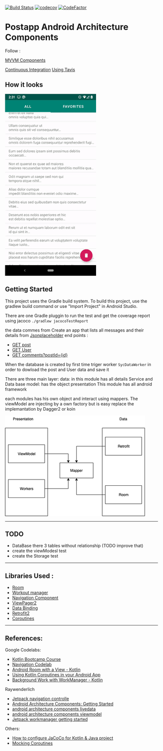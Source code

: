 [![Build Status](https://travis-ci.org/adsf117/Clean_Post_AAC.svg?branch=develop)](https://travis-ci.org/adsf117/Clean_Post_AAC.svg?branch=develop)
[![codecov](https://codecov.io/gh/adsf117/Clean_Post_AAC/branch/develop/graph/badge.svg)](https://codecov.io/gh/adsf117/Clean_Post_AAC)
[![CodeFactor](https://www.codefactor.io/repository/github/adsf117/clean_post_aac/badge)](https://www.codefactor.io/repository/github/adsf117/clean_post_aac) 

#  Postapp Android Architecture Components
Follow :

[MVVM Components](https://devexperto.com/mvvm-vs-mvp/) 

[Continuous Integration](https://www.martinfowler.com/articles/continuousIntegration.html) [Using Tavis](https://travis-ci.org/)

## How it looks
![alt text](https://github.com/adsf117/Clean_Post_AAC/blob/develop/info/how_it_looks.gif)

## Getting Started
This project uses the Gradle build system. To build this project, use the gradlew build command or use "Import Project" in Android Studio.

There are one Gradle pluggin to run  the test and get the coverage report using jacoco
`./gradlew jacocoTestReport`

the data commes from Create an app that lists all messages and their details from [Jsonplaceholder](https://jsonplaceholder.typicode.com)
end points :
* [GET post](https://jsonplaceholder.typicode.com/posts) 
* [GET User](https://jsonplaceholder.typicode.com/users) 
* [GET comments?postId={id}](https://jsonplaceholder.typicode.com/comments?postId=1) 

When the database is created by first time triger worker `SycDataWorker`  in order to dowload the post and User data and save it 

There are three main layer: 
data: in this module has all details Service and Data base 
model: has the object 
presentation This module has all android framework 

each modules has his own object and interact using mappers.
The viewModel are injecting by a own factory but is easy replace the implemantation by Dagger2 or koin

![alt text](https://github.com/adsf117/Clean_Post_AAC/blob/develop/info/Clean%20Post%20AAC.png)


--------------

## TODO 
* DataBase there 3 tables without relationship (TODO improve that)
 * create the viewModesl test 
 * create the Storage test

--------------

 
## Libraries Used :

* [Room](https://developer.android.com/jetpack/androidx/releases/room)
* [Workout manager](https://developer.android.com/topic/libraries/architecture/workmanager/advanced/coroutineworker)
* [Navigation Component](https://codelabs.developers.google.com/codelabs/android-navigation/index.html?index=..%2F..index#0)
* [ViewPager2](https://developer.android.com/jetpack/androidx/releases/viewpager2) 
* [Data Binding](https://codelabs.developers.google.com/codelabs/android-databinding/index.html?index=..%2F..index#5) 
* [Retrofit2](https://square.github.io/retrofit/)
* [Coroutines](https://developer.android.com/kotlin/coroutines)
--------------

## References:

Google Codelabs:
* [Kotlin Bootcamp Course](https://codelabs.developers.google.com/kotlin-bootcamp/)
* [Navigation Codelab](https://codelabs.developers.google.com/codelabs/android-navigation/index.html?index=..%2F..index#6)
* [Android Room with a View - Kotlin](https://codelabs.developers.google.com/codelabs/android-room-with-a-view-kotlin/index.html?index=..%2F..index#0)
* [Using Kotlin Coroutines in your Android App](https://codelabs.developers.google.com/codelabs/kotlin-coroutines/index.html?index=..%2F..index#6)
* [Background Work with WorkManager - Kotlin](https://codelabs.developers.google.com/codelabs/android-workmanager-kt/index.html?index=..%2F..index#0)


Raywenderlich
* [Jetpack navigation controlle](https://www.raywenderlich.com/5365-jetpack-navigation-controller)
* [Android Architecture Components: Getting Started](https://www.raywenderlich.com/164-android-architecture-components-getting-started)
* [android architecture components livedata](https://www.raywenderlich.com/4980-android-architecture-components-livedata)
* [android architecture components viewmodel](https://www.raywenderlich.com/5046-android-architecture-components-viewmodel)
* [Jetpack workmanager getting started](https://www.raywenderlich.com/9161-jetpack-workmanager-getting-started)

Others:
* [How to configure JaCoCo for Kotlin & Java project](http://vgaidarji.me/blog/2017/12/20/how-to-configure-jacoco-for-kotlin-and-java-project/)
* [Mocking Coroutines](https://proandroiddev.com/mocking-coroutines-7024073a8c09)










